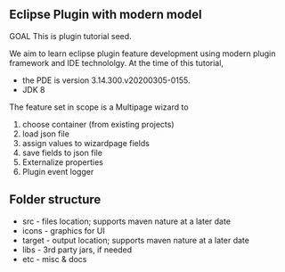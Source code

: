 Eclipse Plugin with modern model
------------
GOAL
This is plugin tutorial seed.

We aim to learn eclipse plugin feature development using modern plugin framework and IDE technololgy. 
At the time of this tutorial, 
- the PDE is version 3.14.300.v20200305-0155.
- JDK 8


The feature set in scope is a Multipage wizard to
1. choose container (from existing projects)
2. load json file
3. assign values to wizardpage fields
4. save fields to json file
5. Externalize properties
6. Plugin event logger

## Folder structure
- src - files location; supports maven nature at a later date
- icons - graphics for UI
- target - output location; supports maven nature at a later date
- libs - 3rd party jars, if needed
- etc - misc & docs
